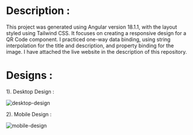 # Description :

This project was generated using Angular version 18.1.1, with the layout styled using Tailwind CSS. It focuses on creating a responsive design for a QR Code component. I practiced one-way data binding, using string interpolation for the title and description, and property binding for the image. I have attached the live website in the description of this repository.

# Designs :

1). Desktop Design : 

![desktop-design](https://github.com/user-attachments/assets/f92d0bf3-9fc9-4ad5-9e50-c4761917f914)

2). Mobile Design :

![mobile-design](https://github.com/user-attachments/assets/75601c14-8ab3-48f3-a79a-f027b960a220)
